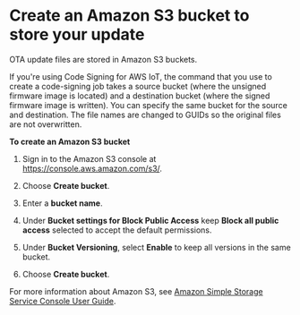 # Create an Amazon S3 bucket to store your update<a name="dg-ota-bucket"></a>

OTA update files are stored in Amazon S3 buckets\.

If you're using Code Signing for AWS IoT, the command that you use to create a code\-signing job takes a source bucket \(where the unsigned firmware image is located\) and a destination bucket \(where the signed firmware image is written\)\. You can specify the same bucket for the source and destination\. The file names are changed to GUIDs so the original files are not overwritten\.<a name="create-bucket"></a>

**To create an Amazon S3 bucket**

1. Sign in to the Amazon S3 console at [https://console\.aws\.amazon\.com/s3/](https://console.aws.amazon.com/s3/)\.

1. Choose **Create bucket**\.

1. Enter a **bucket name**\.

1. Under **Bucket settings for Block Public Access** keep **Block all public access** selected to accept the default permissions\.

1. Under **Bucket Versioning**, select **Enable** to keep all versions in the same bucket\.

1. Choose **Create bucket**\.

For more information about Amazon S3, see [Amazon Simple Storage Service Console User Guide](https://docs.aws.amazon.com/AmazonS3/latest/user-guide/)\.